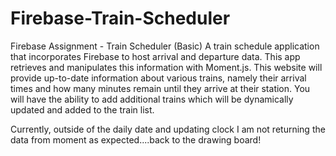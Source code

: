 # Firebase-Train-Scheduler
Firebase Assignment - Train Scheduler (Basic)
A train schedule application that incorporates Firebase to host arrival and departure data. This app retrieves and manipulates this information with Moment.js. 
This website will provide up-to-date information about various trains, namely their arrival times and how many minutes remain until they arrive at their station.
You will have the ability to add additional trains which will be dynamically updated and added to the train list.


Currently, outside of the daily date and updating clock I am not returning the data from moment as expected....back to the drawing board!

